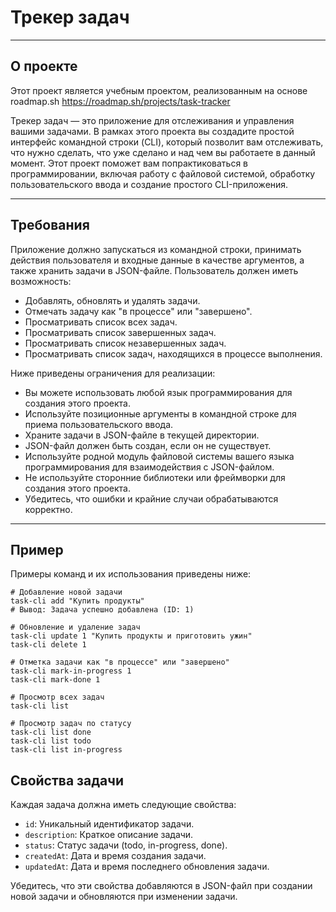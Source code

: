 # Трекер задач

----

## О проекте
Этот проект является учебным проектом, реализованным на основе roadmap.sh
https://roadmap.sh/projects/task-tracker

Трекер задач — это приложение для отслеживания и управления вашими задачами. В рамках этого проекта вы создадите простой интерфейс командной строки (CLI), который позволит вам отслеживать, что нужно сделать, что уже сделано и над чем вы работаете в данный момент. Этот проект поможет вам попрактиковаться в программировании, включая работу с файловой системой, обработку пользовательского ввода и создание простого CLI-приложения.

---

## Требования
Приложение должно запускаться из командной строки, принимать действия пользователя и входные данные в качестве аргументов, а также хранить задачи в JSON-файле. Пользователь должен иметь возможность:

- Добавлять, обновлять и удалять задачи.
- Отмечать задачу как "в процессе" или "завершено".
- Просматривать список всех задач.
- Просматривать список завершенных задач.
- Просматривать список незавершенных задач.
- Просматривать список задач, находящихся в процессе выполнения.

Ниже приведены ограничения для реализации:

- Вы можете использовать любой язык программирования для создания этого проекта.
- Используйте позиционные аргументы в командной строке для приема пользовательского ввода.
- Храните задачи в JSON-файле в текущей директории.
- JSON-файл должен быть создан, если он не существует.
- Используйте родной модуль файловой системы вашего языка программирования для взаимодействия с JSON-файлом.
- Не используйте сторонние библиотеки или фреймворки для создания этого проекта.
- Убедитесь, что ошибки и крайние случаи обрабатываются корректно.

---

## Пример
Примеры команд и их использования приведены ниже:

```shell
# Добавление новой задачи
task-cli add "Купить продукты"
# Вывод: Задача успешно добавлена (ID: 1)

# Обновление и удаление задач
task-cli update 1 "Купить продукты и приготовить ужин"
task-cli delete 1

# Отметка задачи как "в процессе" или "завершено"
task-cli mark-in-progress 1
task-cli mark-done 1

# Просмотр всех задач
task-cli list

# Просмотр задач по статусу
task-cli list done
task-cli list todo
task-cli list in-progress
```

## Свойства задачи
Каждая задача должна иметь следующие свойства:

- `id`: Уникальный идентификатор задачи.
- `description`: Краткое описание задачи.
- `status`: Статус задачи (todo, in-progress, done).
- `createdAt`: Дата и время создания задачи.
- `updatedAt`: Дата и время последнего обновления задачи.

Убедитесь, что эти свойства добавляются в JSON-файл при создании новой задачи и обновляются при изменении задачи.